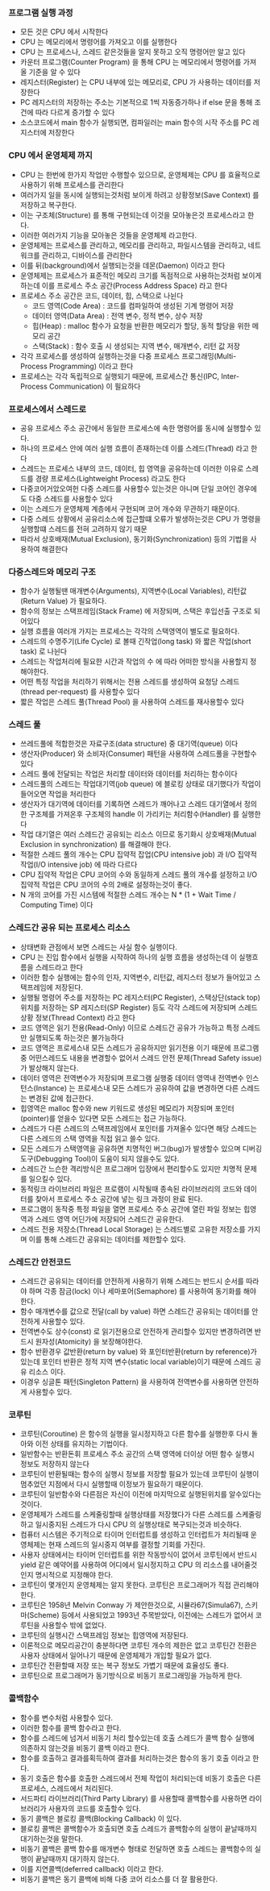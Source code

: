 
### 프로그램 실행 과정

* 모든 것은 CPU 에서 시작한다
* CPU 는 메모리에서 명령어를 가져오고 이를 실행한다
* CPU 는 프로세스나, 스레드 같은것들을 알지 못하고 오직 명령어만 알고 있다
* 카운터 프로그램(Counter Program) 을 통해 CPU 는 메모리에서 명령어를 가져올 기준을 알 수 있다
* 레지스터(Register) 는 CPU 내부에 있는 메모리로, CPU 가 사용하는 데이터를 저장한다
* PC 레지스터의 저장하는 주소는 기본적으로 1씩 자동증가하나 if else 문을 통해 조건에 따라 다르게 증가할 수 있다
* 소스코드에서 main 함수가 실행되면, 컴파일러는 main 함수의 시작 주소를 PC 레지스터에 저장한다

### CPU 에서 운영체제 까지

* CPU 는 한번에 한가지 작업만 수행할수 있으므로, 운영체제는 CPU 를 효율적으로 사용하기 위해 프로세스를 관리한다
* 여러가지 일을 동시에 실행되는것처럼 보이게 하려고 상황정보(Save Context) 를 저장하고 복구한다.
* 이는 구조체(Structure) 를 통해 구현되는데 이것을 모아놓은것 프로세스라고 한다.
* 이러한 여러가지 기능을 모아놓은 것들을 운영체제 라고한다.
* 운영체제는 프로세스를 관리하고, 메모리를 관리하고, 파일시스템을 관리하고, 네트워크를 관리하고, 디바이스를 관리한다
* 이를 뒤(background)에서 실행되는것을 데몬(Daemon) 이라고 한다
* 운영체제는 프로세스가 표준적인 메모리 크기를 독점적으로 사용하는것처럼 보이게 하는데 이를 프로세스 주소 공간(Process Address Space) 라고 한다
* 프로세스 주소 공간은 코드, 데이터, 힙, 스택으로 나뉜다
  * 코드 영역(Code Area) : 코드를 컴파일하여 생성된 기계 명령어 저장
  * 데이터 영역(Data Area) : 전역 변수, 정적 변수, 상수 저장
  * 힙(Heap) : malloc 함수가 요청을 반환한 메모리가 할당, 동적 할당을 위한 메모리 공간
  * 스택(Stack) : 함수 호출 시 생성되는 지역 변수, 매개변수, 리턴 값 저장
* 각각 프로세스를 생성하여 실행하는것을 다중 프로세스 프로그래밍(Multi-Process Programming) 이라고 한다
* 프로세스는 각각 독립적으로 실행되기 때문에, 프로세스간 통신(IPC, Inter-Process Communication) 이 필요하다

### 프로세스에서 스레드로

* 공유 프로세스 주소 공간에서 동일한 프로세스에 속한 명령어를 동시에 실행할수 있다.
* 하나의 프로세스 안에 여러 실행 흐름이 존재하는데 이를 스레드(Thread) 라고 한다
* 스레드는 프로세스 내부의 코드, 데이터, 힙 영역을 공유하는데 이러한 이유로 스레드를 경량 프로세스(Lightweight Process) 라고도 한다
* 다중코어거았오여헌 다중 스레드를 사용할수 있는것은 아니며 단일 코어인 경우에도 다중 스레드를 사용할수 있다
* 이는 스레드가 운영체제 계층에서 구현되며 코어 개수와 무관하기 때문이다.
* 다중 스레드 상황에서 공유리소스에 접근할떄 오류가 발생하는것은 CPU 가 명령을 실행할떄 스레드를 전혀 고려하지 않기 때문
* 따라서 상호배재(Mutual Exclusion), 동기화(Synchronization) 등의 기법을 사용하여 해결한다

### 다중스레드와 메모리 구조

* 함수가 실행될땐 매개변수(Arguments), 지역변수(Local Variables), 리턴값(Return Value) 가 필요하다.
* 함수의 정보는 스택프레임(Stack Frame) 에 저장되며, 스택은 후입선출 구조로 되어있다
* 실행 흐름을 여러개 가지는 프로세스는 각각의 스택영역이 별도로 필요하다.
* 스레드의 수명주기(Life Cycle) 로 볼때 긴작업(long task) 와 짧은 작업(short task) 로 나뉜다
* 스레드는 작업처리에 필요한 시간과 작업의 수 에 따라 어떠한 방식을 사용할지 정해야한다.
* 어떤 특정 작업을 처리하기 위해서는 전용 스레드를 생성하여 요청당 스레드(thread per-request) 를 사용할수 있다
* 짧은 작업은 스레드 풀(Thread Pool) 을 사용하여 스레드를 재사용할수 있다

### 스레드 풀

* 쓰레드풀에 적합한것은 자료구조(data structure) 중 대기역(queue) 이다
* 생산자(Producer) 와 소비자(Consumer) 패턴을 사용하여 스레드풀을 구현할수 있다
* 스레드 풀에 전달되는 작업은 처리할 데이터와 데이터를 처리하는 함수이다
* 스레드풀의 스레드는 작업대기역(job queue) 에 블로킹 상태로 대기했다가 작업이 들어오면 작업을 처리한다
* 생산자가 대기역에 데이터를 기록하면 스레드가 깨어나고 스레드 대기열에서 정의한 구조체를 가져온후 구조체의 handle 이 가리키는 처리함수(Handler) 를 실행한다
* 작업 대기열은 여러  스레드간 공유되는 리소스 이므로 동기화시 상호배재(Mutual Exclusion in synchronization) 를 해결해야 한다.
* 적절한 스레드 풀의 개수는 CPU 집약적 잡업(CPU intensive job) 과 I/O 집약적 작업(I/O intensive job) 에 따라 다르다
* CPU 집약적 작업은 CPU 코어의 수와 동일하게 스레드 풀의 개수를 설정하고 I/O 집약적 작업은 CPU 코어의 수의 2배로 설정하는것이 좋다.
* N 개의 코어를 가진 시스템에 적절한 스레드 개수는 N * (1 + Wait Time / Computing Time) 이다

### 스레드간 공유 되는 프로세스 리소스

* 상태변화 관점에서 보면 스레드는 사실 함수 실행이다.
* CPU 는 진입 함수에서 실행을 시작하여 하나의 실행 흐름을 생성하는데 이 실행흐름을 스레드라고 한다
* 이러한 함수 실행에는 함수의 인자, 지역변수, 리턴값, 레지스터 정보가 들어있고 스택프레임에 저장된다.
* 실행될 명령어 주소를 저장하는 PC 레지스터(PC Register), 스택상단(stack top)위치를 저장하는 SP 레지스터(SP Register) 등도 각각 스레드에 저장되며 스레드 상황 정보(Thread Context) 라고 한다
* 코드 영역은 읽기 전용(Read-Only) 이므로 스레드간 공유가 가능하고 특정 스레드만 실행되도록 하는것은 불가능하다
* 코드 영역은  프로세스내 모든 스레드가 공유하지만 읽기전용 이기 때문에 프로그램중 어떤스레드도 내용을 변경할수 없어서 스레드 안전 문제(Thread Safety issue)가 발상해지 않는다.
* 데이터 영역은 전역변수가 저장되며 프로그램 실행중 데이터 영역내 전역변수 인스턴스(Instance) 는 프로세스내 모든 스레드가 공유하여 값을 변경하면 다른 스레드는 변경된 값에 접근한다.
* 힙영역은 malloc 함수와 new 키워드로 생성된 메모리가 저장되며 포인터(pointer)를 얻을수 있다면 모든 스레드는 접근 가능하다.
* 스레드가 다른 스레드의 스택프레임에서 포인터를 가져올수 있다면 해당 스레드는 다른 스레드의 스택 영역을 직접 읽고 쓸수 있다.
* 모든 스레드가 스택영역을 공유하면 치명적인 버그(bug)가 발생할수 있으며 디버깅도구(Debugging Tool)이 도움이 되지 않을수도 있다.
* 스레드간 느슨한 격리방식은 프로그래머 입장에서 편리할수도 있지만 치명적 문제를 일으킬수 있다.
* 동적링크 라이브러리 파일은 프로램이 시작될때 종속된 라이브러리의 코드와 데이터를 찾아서 프로세스 주소 공간에 넣는 링크 과정이 완료 된다.
* 프로그램이 동작중 특정 파일을 열면 프로세스 주소 공간에 열린 파일 정보는 힙영역과 스레드 영역 어딘가에 저장되어 스레드간 공유한다.
* 스레드 전용 저장소(Thread Local Storage) 는 스레드별로 고유한 저장소를 가지며 이를 통해 스레드간 공유되는 데이터를 제한할수 있다.

### 스레드간 안전코드

* 스레드간 공유되는 데이터를 안전하게 사용하기 위해 스레드는 반드시 순서를 따라야 하며 각종 잠금(lock) 이나 세마포어(Semaphore) 를 사용하여 동기화를 해야한다.
* 함수 매개변수를 값으로 전달(call by value) 하면 스레드간 공유되는 데이터를 안전하게 사용할수 있다.
* 전역변수도 상수(const) 로 읽기전용으로 안전하게 관리할수 있지만 변경하려면 반드시 원자성(Atomicity) 을 보장해야한다.
* 함수 반환경우 값반환(return by value) 와 포인터반환(return by reference)가 있는데 포인터 반환은 정적 지역 변수(static local variable)이기 때문에 스레드 공유 리소스 이다.
* 이경우 싱글톤 패턴(Singleton Pattern) 을 사용하여 전역변수를 사용하면 안전하게 사용할수 있다.

### 코루틴

* 코루틴(Coroutine) 은 함수의 실행을 일시정지하고 다른 함수를 실행한후 다시 돌아와 이전 상태를 유지하는 기법이다.
* 일반함수는 반환돈휘 프로세스 주소 공간의 스택 영역에 더이상 어떤 함수 실행시 정보도 저장하지 않는다
* 코루틴이 반환될때는 함수의 실행시 정보를 저장할 필요가 있는데 코루틴이 실행이 멈추었던 지점에서 다시 실행할때 이정보가 필요하기 때문이다.
* 코루틴이 일반함수와 다른점은 자신이 이전에 마지막으로 실행된위치를 알수있다는 것이다.
* 운영체제가 스레드를 스케줄링할때 실행상태를 저장했다가 다른 스레드를 스케줄링하고 일시중지된 스레드가 다시 CPU 의 실행상태로 복구되는것과 비슷하다.
* 컴퓨터 시스템은 주기적으로 타이머 인터럽트를 생성하고 인터럽트가 처리될때 운영체제는 현재 스레드의 일시중지 여부를 결정할 기회를 가진다.
* 사용자 상태에서는 타이머 인터럽트를 위한 작동방식이 없어서 코루틴에서 반드시 yield 같은 예약어를 사용하여 어디에서 일시정지하고 CPU 의 리소스를 내어줄것인지 명시적으로 지정해야 한다.
* 코루틴이 몇개인지 운영체제는 알지 못한다. 코루틴은 프로그래머가 직접 관리해야한다.
* 코루틴은 1958년 Melvin Conway 가 제안한것으로, 시뮬라67(Simula67), 스키마(Scheme) 등에서 사용되었고 1993년 주목받았다, 이전에는 스레드가 없어서 코루틴을 사용할수 밖에 없었다.
* 코루틴의 실행시간 스택프레임 정보는 힙영역에 저장된다.
* 이론적으로 메모리공간이 충분하다면 코루틴 개수의 제한은 없고 코루틴간 전환은 사용자 상태에서 일어나기 때문에 운영체제가 개입할 필요가 없다.
* 코루틴간 전환할때 저장 또는 복구 정보도 가볍기 때문에 효율성도 좋다.
* 코루틴으로 프로그래머가 동기방식으로 비동기 프로그래밍을 가능하게 한다.

### 콜백함수

* 함수를 변수처럼 사용할수 있다.
* 이러한 함수를 콜백 함수라고 한다.
* 함수를 스레드에 넘겨서 비동기 처리 할수있는데 호출 스레드가 콜백 함수 실행에 의존하지 않는것을 비동기 콜백 이라고 한다.
* 함수를 호출하고 결과를획득하여 결과를 처리하는것은 함수의 동기 호출 이라고 한다.
* 동기 호출은 함수를 호출한 스레드에서 전체 작업이 처리되는데 비동기 호출은 다른 프로세스, 스레드에서 처리된다.
* 서드파티 라이브러리(Third Party Library) 를 사용할때 콜백함수를 사용하면 라이브러리가 사용자의 코드를 호출할수 있다.
* 동기 콜백은 블로킹 콜백(Blocking Callback) 이 있다.
* 블로킹 콜백은 콜백함수가 호출되면 호출 스레드가 콜백함수의 실행이 끝날때까지 대기하는것을 말한다.
* 비동기 콜백은 콜백 함수를 매개변수 형태로 전달하면 호출 스레드는 콜백함수의 실행이 끝날때까지 대기하지 않는다.
* 이를 지연콜백(deferred callback) 이라고 한다.
* 비동기 콜백은 동기 콜백에 비해 다중 코어 리소스를 더 잘 활용한다.